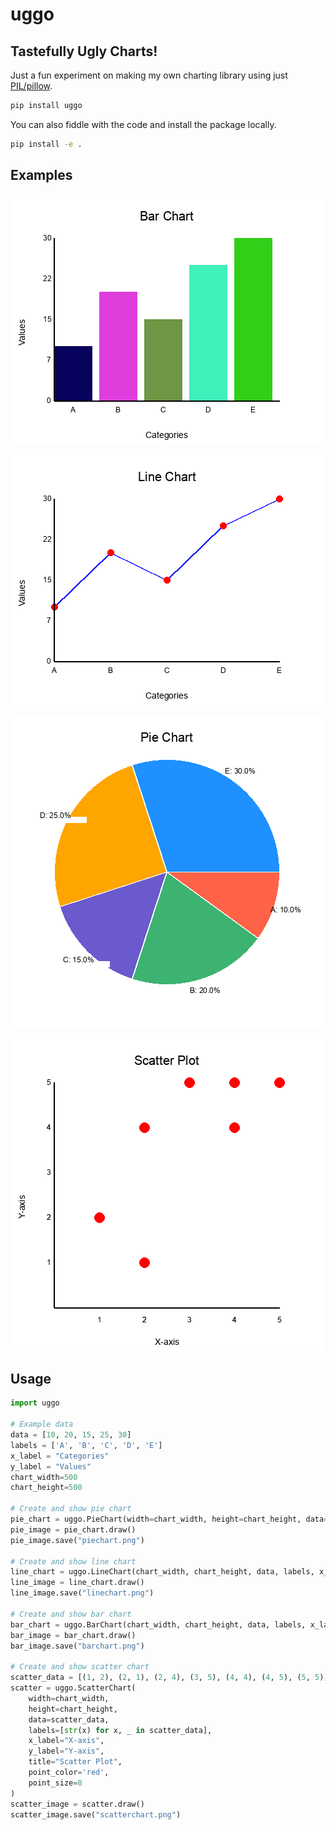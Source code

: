 # uggo
## Tastefully Ugly Charts!
Just a fun experiment on making my own charting library using just [PIL/pillow](https://python-pillow.org/).

```sh
pip install uggo
```

You can also fiddle with the code and install the package locally.

```sh
pip install -e .
```

## Examples
![Bar Chart](./barchart.png)

![Line Chart](./linechart.png)

![Pie Chart](./piechart.png)

![Scatter Chart](./scatterchart.png)

## Usage
```python
import uggo

# Example data
data = [10, 20, 15, 25, 30]
labels = ['A', 'B', 'C', 'D', 'E']
x_label = "Categories"
y_label = "Values"
chart_width=500
chart_height=500

# Create and show pie chart
pie_chart = uggo.PieChart(width=chart_width, height=chart_height, data=data, labels=labels, title="Pie Chart")
pie_image = pie_chart.draw()
pie_image.save("piechart.png")

# Create and show line chart
line_chart = uggo.LineChart(chart_width, chart_height, data, labels, x_label, y_label, title="Line Chart")
line_image = line_chart.draw()
line_image.save("linechart.png")

# Create and show bar chart
bar_chart = uggo.BarChart(chart_width, chart_height, data, labels, x_label, y_label, gap_percentage=0.2, title="Bar Chart")
bar_image = bar_chart.draw()
bar_image.save("barchart.png")

# Create and show scatter chart
scatter_data = [(1, 2), (2, 1), (2, 4), (3, 5), (4, 4), (4, 5), (5, 5)]
scatter = uggo.ScatterChart(
    width=chart_width,
    height=chart_height,
    data=scatter_data,
    labels=[str(x) for x, _ in scatter_data],
    x_label="X-axis",
    y_label="Y-axis",
    title="Scatter Plot",
    point_color='red',
    point_size=8
)
scatter_image = scatter.draw()
scatter_image.save("scatterchart.png")
```
